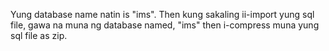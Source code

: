 Yung database name natin is "ims". Then kung sakaling ii-import yung sql file, gawa na muna ng database named, "ims" then i-compress muna yung sql file as zip.
